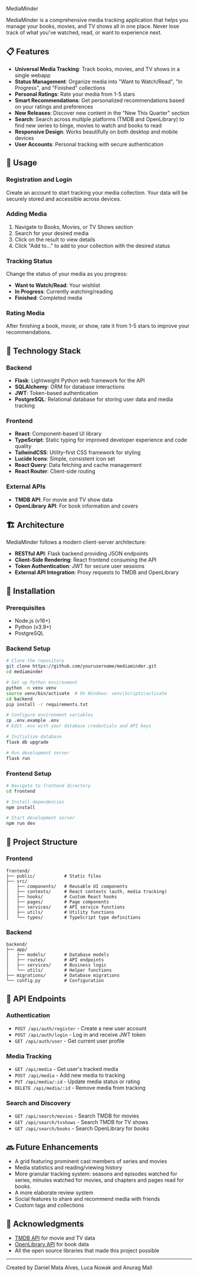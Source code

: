 MediaMinder

MediaMinder is a comprehensive media tracking application that helps you manage your books, movies, and TV shows all in one place. Never lose track of what you've watched, read, or want to experience next.

## 📋 Features

- **Universal Media Tracking**: Track books, movies, and TV shows in a single webapp
- **Status Management**: Organize media into "Want to Watch/Read", "In Progress", and "Finished" collections
- **Personal Ratings**: Rate your media from 1-5 stars
- **Smart Recommendations**: Get personalized recommendations based on your ratings and preferences
- **New Releases**: Discover new content in the "New This Quarter" section
- **Search**: Search across multiple platforms (TMDB and OpenLibrary) to find new series to binge, movies to watch and books to read
- **Responsive Design**: Works beautifully on both desktop and mobile devices
- **User Accounts**: Personal tracking with secure authentication

## 📱 Usage

### Registration and Login
Create an account to start tracking your media collection. Your data will be securely stored and accessible across devices.

### Adding Media
1. Navigate to Books, Movies, or TV Shows section
2. Search for your desired media
3. Click on the result to view details
4. Click "Add to..." to add to your collection with the desired status

### Tracking Status
Change the status of your media as you progress:
- **Want to Watch/Read**: Your wishlist
- **In Progress**: Currently watching/reading
- **Finished**: Completed media

### Rating Media
After finishing a book, movie, or show, rate it from 1-5 stars to improve your recommendations.

## 🔧 Technology Stack

### Backend
- **Flask**: Lightweight Python web framework for the API
- **SQLAlchemy**: ORM for database interactions
- **JWT**: Token-based authentication
- **PostgreSQL**: Relational database for storing user data and media tracking

### Frontend
- **React**: Component-based UI library
- **TypeScript**: Static typing for improved developer experience and code quality
- **TailwindCSS**: Utility-first CSS framework for styling
- **Lucide Icons**: Simple, consistent icon set
- **React Query**: Data fetching and cache management
- **React Router**: Client-side routing

### External APIs
- **TMDB API**: For movie and TV show data
- **OpenLibrary API**: For book information and covers

## 🏗️ Architecture

MediaMinder follows a modern client-server architecture:

- **RESTful API**: Flask backend providing JSON endpoints
- **Client-Side Rendering**: React frontend consuming the API
- **Token Authentication**: JWT for secure user sessions
- **External API Integration**: Proxy requests to TMDB and OpenLibrary

## 🚀 Installation

### Prerequisites
- Node.js (v16+)
- Python (v3.9+)
- PostgreSQL

### Backend Setup
```bash
# Clone the repository
git clone https://github.com/yourusername/mediaminder.git
cd mediaminder

# Set up Python environment
python -m venv venv
source venv/bin/activate  # On Windows: venv\Scripts\activate
cd backend
pip install -r requirements.txt

# Configure environment variables
cp .env.example .env
# Edit .env with your database credentials and API keys

# Initialize database
flask db upgrade

# Run development server
flask run
```

### Frontend Setup
```bash
# Navigate to frontend directory
cd frontend

# Install dependencies
npm install

# Start development server
npm run dev
```

## 📁 Project Structure

### Frontend

```
frontend/
├── public/           # Static files
├── src/
│   ├── components/   # Reusable UI components
│   ├── contexts/     # React contexts (auth, media tracking)
│   ├── hooks/        # Custom React hooks
│   ├── pages/        # Page components
│   ├── services/     # API service functions
│   ├── utils/        # Utility functions
│   └── types/        # TypeScript type definitions
```

### Backend

```
backend/
├── app/
│   ├── models/       # Database models
│   ├── routes/       # API endpoints
│   ├── services/     # Business logic
│   └── utils/        # Helper functions
├── migrations/       # Database migrations
└── config.py         # Configuration
```

## 🔄 API Endpoints

### Authentication
- `POST /api/auth/register` - Create a new user account
- `POST /api/auth/login` - Log in and receive JWT token
- `GET /api/auth/user` - Get current user profile

### Media Tracking
- `GET /api/media` - Get user's tracked media
- `POST /api/media` - Add new media to tracking
- `PUT /api/media/:id` - Update media status or rating
- `DELETE /api/media/:id` - Remove media from tracking

### Search and Discovery
- `GET /api/search/movies` - Search TMDB for movies
- `GET /api/search/tvshows` - Search TMDB for TV shows
- `GET /api/search/books` - Search OpenLibrary for books

## 🔜 Future Enhancements

- A grid featuring prominent cast members of series and movies
- Media statistics and reading/viewing history
- More granular tracking system: seasons and episodes watched for series, minutes watched for movies, and chapters and pages read for books.
- A more elaborate review system
- Social features to share and recommend media with friends
- Custom tags and collections

## 🙏 Acknowledgments

- [TMDB API](https://www.themoviedb.org/documentation/api) for movie and TV data
- [OpenLibrary API](https://openlibrary.org/developers/api) for book data
- All the open source libraries that made this project possible

---

Created by Daniel Mata Alves, Luca Nowak and Anurag Mall
